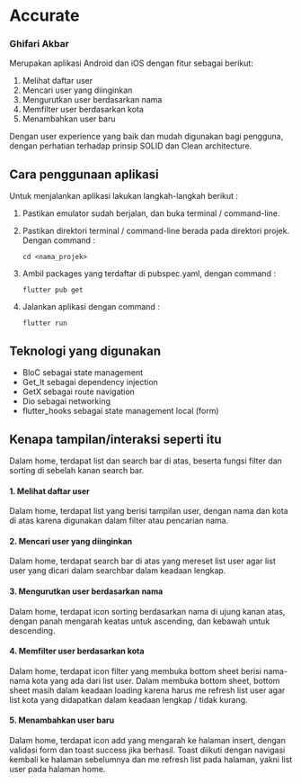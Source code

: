 # Accurate

### Ghifari Akbar

Merupakan aplikasi Android dan iOS dengan fitur sebagai berikut:

1. Melihat daftar user
2. Mencari user yang diinginkan
3. Mengurutkan user berdasarkan nama
4. Memfilter user berdasarkan kota
5. Menambahkan user baru

Dengan user experience yang baik dan mudah digunakan bagi pengguna, dengan perhatian terhadap prinsip SOLID dan Clean architecture.

## Cara penggunaan aplikasi

Untuk menjalankan aplikasi lakukan langkah-langkah berikut :

1.  Pastikan emulator sudah berjalan, dan buka terminal / command-line.

2.  Pastikan direktori terminal / command-line berada pada direktori projek. Dengan command :

        cd <nama_projek>

3.  Ambil packages yang terdaftar di pubspec.yaml, dengan command :

        flutter pub get

4.  Jalankan aplikasi dengan command :

        flutter run

## Teknologi yang digunakan

- BloC sebagai state management
- Get_It sebagai dependency injection
- GetX sebagai route navigation
- Dio sebagai networking
- flutter_hooks sebagai state management local (form)

## Kenapa tampilan/interaksi seperti itu

Dalam home, terdapat list dan search bar di atas, beserta fungsi filter dan sorting di sebelah kanan search bar.

#### 1. Melihat daftar user

Dalam home, terdapat list yang berisi tampilan user, dengan nama dan kota di atas karena digunakan dalam filter atau pencarian nama.

#### 2. Mencari user yang diinginkan

Dalam home, terdapat search bar di atas yang mereset list user agar list user yang dicari dalam searchbar dalam keadaan lengkap.

#### 3. Mengurutkan user berdasarkan nama

Dalam home, terdapat icon sorting berdasarkan nama di ujung kanan atas, dengan panah mengarah keatas untuk ascending, dan kebawah untuk descending.

#### 4. Memfilter user berdasarkan kota

Dalam home, terdapat icon filter yang membuka bottom sheet berisi nama-nama kota yang ada dari list user. Dalam membuka bottom sheet, bottom sheet masih dalam keadaan loading karena harus me refresh list user agar list kota yang didapatkan dalam keadaan lengkap / tidak kurang.

#### 5. Menambahkan user baru

Dalam home, terdapat icon add yang mengarah ke halaman insert, dengan validasi form dan toast success jika berhasil. Toast diikuti dengan navigasi kembali ke halaman sebelumnya dan me refresh list pada halaman, yakni list user pada halaman home.
